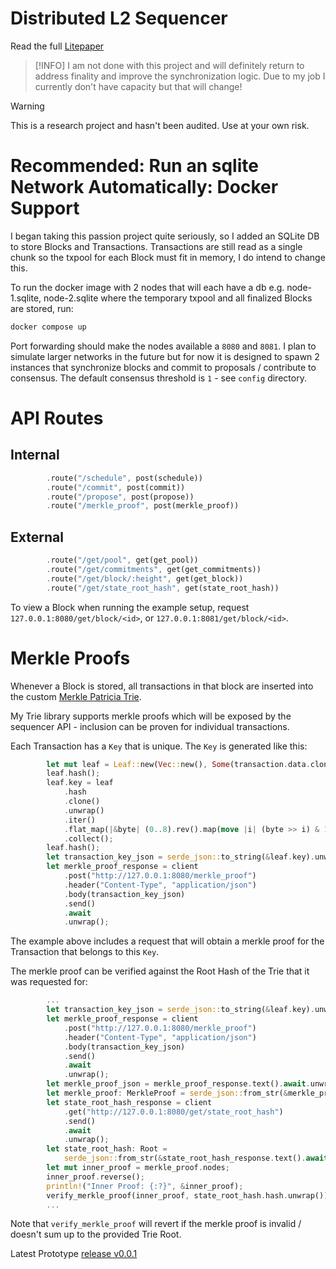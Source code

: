# Distributed L2 Sequencer
Read the full [Litepaper](https://github.com/jonas089/PoRD/blob/master/whitepaper%2Fsequencer.md)

> [!INFO]
> I am not done with this project and will definitely return to address finality and improve the synchronization logic. Due to my job I currently don't have capacity but that will change!


> [!WARNING]  
> This is a research project and hasn't been audited. Use at your own risk.

# Recommended: Run an sqlite Network Automatically: Docker Support
I began taking this passion project quite seriously, so I added an SQLite DB to store Blocks and Transactions.
Transactions are still read as a single chunk so the txpool for each Block must fit in memory, I do intend to change this.

To run the docker image with 2 nodes that will each have a db e.g. node-1.sqlite, node-2.sqlite where the temporary txpool and all
finalized Blocks are stored, run:

```bash
docker compose up
```

Port forwarding should make the nodes available a `8080` and `8081`. I plan to simulate larger networks in the future but for now it is designed
to spawn 2 instances that synchronize blocks and commit to proposals / contribute to consensus. The default consensus threshold is `1` - see `config` directory.

# API Routes

## Internal
```rust
        .route("/schedule", post(schedule))
        .route("/commit", post(commit))
        .route("/propose", post(propose))
        .route("/merkle_proof", post(merkle_proof))
```
## External
```rust
        .route("/get/pool", get(get_pool))
        .route("/get/commitments", get(get_commitments))
        .route("/get/block/:height", get(get_block))
        .route("/get/state_root_hash", get(state_root_hash))
```

To view a Block when running the example setup, request `127.0.0.1:8080/get/block/<id>`, or `127.0.0.1:8081/get/block/<id>`.

# Merkle Proofs
Whenever a Block is stored, all transactions in that block are inserted into the custom [Merkle Patricia Trie](https://github.com/jonas089/jonas089-trie).

My Trie library supports merkle proofs which will be exposed by the sequencer API - inclusion can be proven for individual transactions.

Each Transaction has a `Key` that is unique. The `Key` is generated like this:

```rust
        let mut leaf = Leaf::new(Vec::new(), Some(transaction.data.clone()));
        leaf.hash();
        leaf.key = leaf
            .hash
            .clone()
            .unwrap()
            .iter()
            .flat_map(|&byte| (0..8).rev().map(move |i| (byte >> i) & 1))
            .collect();
        leaf.hash();
        let transaction_key_json = serde_json::to_string(&leaf.key).unwrap();
        let merkle_proof_response = client
            .post("http://127.0.0.1:8080/merkle_proof")
            .header("Content-Type", "application/json")
            .body(transaction_key_json)
            .send()
            .await
            .unwrap();
```

The example above includes a request that will obtain a merkle proof for the Transaction that belongs to this `Key`.

The merkle proof can be verified against the Root Hash of the Trie that it was requested for:

```rust
        ...
        let transaction_key_json = serde_json::to_string(&leaf.key).unwrap();
        let merkle_proof_response = client
            .post("http://127.0.0.1:8080/merkle_proof")
            .header("Content-Type", "application/json")
            .body(transaction_key_json)
            .send()
            .await
            .unwrap();
        let merkle_proof_json = merkle_proof_response.text().await.unwrap();
        let merkle_proof: MerkleProof = serde_json::from_str(&merkle_proof_json).unwrap();
        let state_root_hash_response = client
            .get("http://127.0.0.1:8080/get/state_root_hash")
            .send()
            .await
            .unwrap();
        let state_root_hash: Root =
            serde_json::from_str(&state_root_hash_response.text().await.unwrap()).unwrap();
        let mut inner_proof = merkle_proof.nodes;
        inner_proof.reverse();
        println!("Inner Proof: {:?}", &inner_proof);
        verify_merkle_proof(inner_proof, state_root_hash.hash.unwrap());
        ...
```

Note that `verify_merkle_proof` will revert if the merkle proof is invalid / doesn't sum up to the provided Trie Root.

Latest Prototype [release v0.0.1](https://github.com/jonas089/L2-sequencer/blob/proto-0.0.1/README.md)

